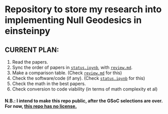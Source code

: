 # Repository to store my research into implementing Null Geodesics in einsteinpy

## CURRENT PLAN:
1. Read the papers.
2. Sync the order of papers in [`status.ipynb`](https://github.com/JeS24/einsteinpy-bleeding-edge/blob/master/status.ipynb), with [`review.md`](https://github.com/JeS24/einsteinpy-bleeding-edge/blob/master/review.md).
3. Make a comparison table. (Check [`review.md`](https://github.com/JeS24/einsteinpy-bleeding-edge/blob/master/review.md) for this)
4. Check the software/code (if any). (Check [`status.ipynb`](https://github.com/JeS24/einsteinpy-bleeding-edge/blob/master/status.ipynb) for this)
5. Check the math in the best papers.
6. Check conversion to code viability (in terms of math complexity et al)

#### N.B.: I intend to make this repo public, after the GSoC selections are over. For now, [this repo has no license.](https://opensource.stackexchange.com/questions/1720/what-can-i-assume-if-a-publicly-published-project-has-no-license)
